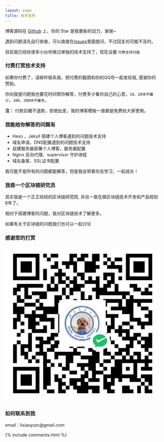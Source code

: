 ```yaml
---
layout: page
title: 技术支持 
---
```


博客源码在 [Github](https://github.com/litianc/litianc.github.io/) 上，你的 Star 是我更新的动力，谢谢~


遇到问题请先自行排查，可以直接在[Issues](https://github.com/litianc/litianc.github.io/issues)里面提问，不过回复的可能不及时。

目前我已经给很多小伙伴做过单独的技术支持了，现在设置 `付费支持功能` 

<h3> 付费打赏技术支持 </h3>

如果你付费了，请邮件联系我，把付费的截图和你的QQ号一起发给我, 感谢你的赞助。

你向我提问题我也要花时间帮你解答，付费多少看你自己的心意，`10、20块不嫌少`，`100、200块不嫌多`。

**注：** 付款后概不退款，拒绝扯皮，我的博客模板一直都是免费给大家使用。


<h3> 我能给你解答的问题有 </h3>

* Hexo 、Jekyll 搭建个人博客遇到的问题技术支持
* 域名申请，DNS配置遇到的问题技术支持
* 自建服务器部署个人博客，服务器配置
* Nginx 反向代理、supervisor 守护进程
* 域名备案、SSL证书配置

我可能不是所有的问题都能解答，但是我会带着你去学习，一起成长！

<h3> 我是一个区块链研究员 </h3>

其实我是一个正正经经的区块链研究院, 并且一直在做区块链技术开发和产品规划6年了。

相对于搭建博客的问题，我对区块链技术了解更多。

如果有关于区块链的问题我们也可以一起讨论


<h3> 感谢您的打赏 </h3> 

![](/images/payimg/weipayimg.jpg)

<h3> 如何联系到我 </h3>

<p> 
email：lixiaoyutc@gmail.com       
<p> 

{% include comments.html %}

